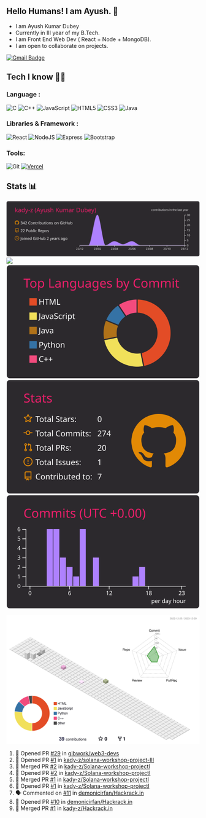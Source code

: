 ## Hello Humans! I am Ayush. 👋

- I am Ayush Kumar Dubey 
- Currently in III year of my B.Tech.
- I am Front End Web Dev ( React +  Node + MongoDB). 
- I am open to collaborate on projects.


[![Gmail Badge](https://img.shields.io/badge/-Gmail-c14438?style=flat-square&logo=Gmail&logoColor=white&link=mailto:0051.ayush@gmail.com)](mailto:0051.ayush@gmail.com)

## Tech I know 👩‍💻 

### Language :

![C](https://img.shields.io/badge/-C-00599C?style=flat-square&logo=c)
![C++](https://img.shields.io/badge/-C++-00599C?style=flat-square&logo=c)
![JavaScript](https://img.shields.io/badge/-JavaScript-black?style=flat-square&logo=javascript)
![HTML5](https://img.shields.io/badge/-HTML5-E34F26?style=flat-square&logo=html5&logoColor=white)
![CSS3](https://img.shields.io/badge/-CSS3-1572B6?style=flat-square&logo=css3)
![Java](https://img.shields.io/badge/-java-E34A86?style=flat-square&logo=java)

### Libraries & Framework :

![React](https://img.shields.io/badge/-React-000000?style=flat-square&logo=react)
![NodeJS](https://img.shields.io/badge/-Node.js-000000?style=flat-square&logo=Node.js)
![Express](https://img.shields.io/badge/-Express-000000?style=flat-square&logo=Express)
![Bootstrap](https://img.shields.io/badge/-Bootstrap-000000?style=flat-square&logo=bootstrap)

### Tools:

![Git](https://img.shields.io/badge/-Git-black?style=flat-square&logo=git)
<a href="#"><img alt="Vercel" src="https://img.shields.io/badge/Vercel%20-%23000000.svg?logo=vercel&logoColor=white"></a>


## Stats 📊

[![](https://raw.githubusercontent.com/kady-z/kady-z/main/profile-summary-card-output/monokai/0-profile-details.svg)](https://github.com/vn7n24fzkq/github-profile-summary-cards)
[![](https://raw.githubusercontent.com/kady-z/kady-z/main/profile-summary-card-output/monokai/1-repos-per-language.svg)](https://github.com/vn7n24fzkq/github-profile-summary-cards) [![](https://raw.githubusercontent.com/kady-z/kady-z/main/profile-summary-card-output/monokai/2-most-commit-language.svg)](https://github.com/vn7n24fzkq/github-profile-summary-cards)
[![](https://raw.githubusercontent.com/kady-z/kady-z/main/profile-summary-card-output/monokai/3-stats.svg)](https://github.com/vn7n24fzkq/github-profile-summary-cards) [![](https://raw.githubusercontent.com/kady-z/kady-z/main/profile-summary-card-output/monokai/4-productive-time.svg)](https://github.com/vn7n24fzkq/github-profile-summary-cards)

![](./profile-3d-contrib/profile-season-animate.svg)

<!--START_SECTION:activity-->
1. 💪 Opened PR [#29](https://github.com/gibwork/web3-devs/pull/29) in [gibwork/web3-devs](https://github.com/gibwork/web3-devs)
2. 💪 Opened PR [#1](https://github.com/kady-z/solana-workshop-project-III/pull/1) in [kady-z/solana-workshop-project-III](https://github.com/kady-z/solana-workshop-project-III)
3. 🎉 Merged PR [#2](https://github.com/kady-z/Solana-workshop-projectI/pull/2) in [kady-z/Solana-workshop-projectI](https://github.com/kady-z/Solana-workshop-projectI)
4. 💪 Opened PR [#2](https://github.com/kady-z/Solana-workshop-projectI/pull/2) in [kady-z/Solana-workshop-projectI](https://github.com/kady-z/Solana-workshop-projectI)
5. 🎉 Merged PR [#1](https://github.com/kady-z/Solana-workshop-projectI/pull/1) in [kady-z/Solana-workshop-projectI](https://github.com/kady-z/Solana-workshop-projectI)
6. 💪 Opened PR [#1](https://github.com/kady-z/Solana-workshop-projectI/pull/1) in [kady-z/Solana-workshop-projectI](https://github.com/kady-z/Solana-workshop-projectI)
7. 🗣 Commented on [#11](https://github.com/demonicirfan/Hackrack.in/issues/11) in [demonicirfan/Hackrack.in](https://github.com/demonicirfan/Hackrack.in)
8. 💪 Opened PR [#10](https://github.com/demonicirfan/Hackrack.in/pull/10) in [demonicirfan/Hackrack.in](https://github.com/demonicirfan/Hackrack.in)
9. 🎉 Merged PR [#1](https://github.com/kady-z/Hackrack.in/pull/1) in [kady-z/Hackrack.in](https://github.com/kady-z/Hackrack.in)
<!--END_SECTION:activity-->
<!--START_SECTION:activity-->
